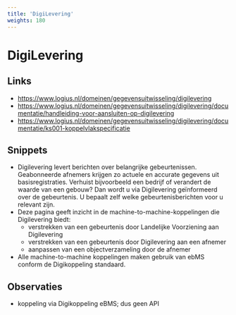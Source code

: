 ```yaml
---
title: 'DigiLevering'
weights: 180
---
```


# DigiLevering

## Links
- https://www.logius.nl/domeinen/gegevensuitwisseling/digilevering
- https://www.logius.nl/domeinen/gegevensuitwisseling/digilevering/documentatie/handleiding-voor-aansluiten-op-digilevering
- https://www.logius.nl/domeinen/gegevensuitwisseling/digilevering/documentatie/ks001-koppelvlakspecificatie

## Snippets
- Digilevering levert berichten over belangrijke gebeurtenissen. Geabonneerde afnemers krijgen zo actuele en accurate gegevens uit basisregistraties. Verhuist bijvoorbeeld een bedrijf of verandert de waarde van een gebouw? Dan wordt u via Digilevering geïnformeerd over de gebeurtenis. U bepaalt zelf welke gebeurtenisberichten voor u relevant zijn.
- Deze pagina geeft inzicht in de machine-to-machine-koppelingen die Digilevering biedt:
  - verstrekken van een gebeurtenis door Landelijke Voorziening aan Digilevering
  - verstrekken van een gebeurtenis door Digilevering aan een afnemer
  - aanpassen van een objectverzameling door de afnemer
- Alle machine-to-machine koppelingen maken gebruik van ebMS conform de Digikoppeling standaard.

## Observaties
- koppeling via Digikoppeling eBMS; dus geen API
